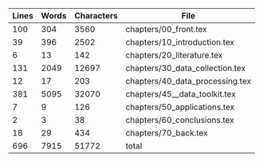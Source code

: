 Lines|Words|Characters|File
---|---|---|---
100|304|3560|chapters/00_front.tex
39|396|2502|chapters/10_introduction.tex
6|13|142|chapters/20_literature.tex
131|2049|12697|chapters/30_data_collection.tex
12|17|203|chapters/40_data_processing.tex
381|5095|32070|chapters/45__data_toolkit.tex
7|9|126|chapters/50_applications.tex
2|3|38|chapters/60_conclusions.tex
18|29|434|chapters/70_back.tex
696|7915|51772|total
